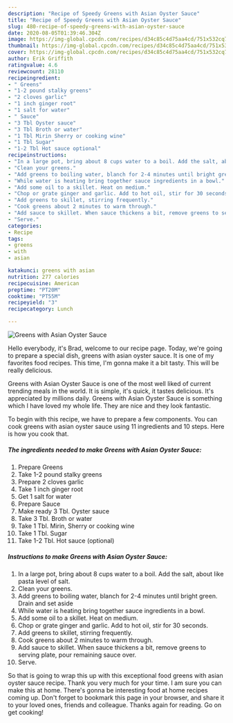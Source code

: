 ```yaml
---
description: "Recipe of Speedy Greens with Asian Oyster Sauce"
title: "Recipe of Speedy Greens with Asian Oyster Sauce"
slug: 480-recipe-of-speedy-greens-with-asian-oyster-sauce
date: 2020-08-05T01:39:46.304Z
image: https://img-global.cpcdn.com/recipes/d34c85c4d75aa4cd/751x532cq70/greens-with-asian-oyster-sauce-recipe-main-photo.jpg
thumbnail: https://img-global.cpcdn.com/recipes/d34c85c4d75aa4cd/751x532cq70/greens-with-asian-oyster-sauce-recipe-main-photo.jpg
cover: https://img-global.cpcdn.com/recipes/d34c85c4d75aa4cd/751x532cq70/greens-with-asian-oyster-sauce-recipe-main-photo.jpg
author: Erik Griffith
ratingvalue: 4.6
reviewcount: 28110
recipeingredient:
- " Greens"
- "1-2 pound stalky greens"
- "2 cloves garlic"
- "1 inch ginger root"
- "1 salt for water"
- " Sauce"
- "3 Tbl Oyster sauce"
- "3 Tbl Broth or water"
- "1 Tbl Mirin Sherry or cooking wine"
- "1 Tbl Sugar"
- "1-2 Tbl Hot sauce optional"
recipeinstructions:
- "In a large pot, bring about 8 cups water to a boil. Add the salt, about like pasta level of salt."
- "Clean your greens."
- "Add greens to boiling water, blanch for 2-4 minutes until bright green. Drain and set aside"
- "While water is heating bring together sauce ingredients in a bowl."
- "Add some oil to a skillet. Heat on medium."
- "Chop or grate ginger and garlic. Add to hot oil, stir for 30 seconds."
- "Add greens to skillet, stirring frequently."
- "Cook greens about 2 minutes to warm through."
- "Add sauce to skillet. When sauce thickens a bit, remove greens to serving plate, pour remaining sauce over."
- "Serve."
categories:
- Recipe
tags:
- greens
- with
- asian

katakunci: greens with asian 
nutrition: 277 calories
recipecuisine: American
preptime: "PT20M"
cooktime: "PT55M"
recipeyield: "3"
recipecategory: Lunch

---
```



![Greens with Asian Oyster Sauce](https://img-global.cpcdn.com/recipes/d34c85c4d75aa4cd/751x532cq70/greens-with-asian-oyster-sauce-recipe-main-photo.jpg)

Hello everybody, it's Brad, welcome to our recipe page. Today, we're going to prepare a special dish, greens with asian oyster sauce. It is one of my favorites food recipes. This time, I'm gonna make it a bit tasty. This will be really delicious.



Greens with Asian Oyster Sauce is one of the most well liked of current trending meals in the world. It is simple, it's quick, it tastes delicious. It's appreciated by millions daily. Greens with Asian Oyster Sauce is something which I have loved my whole life. They are nice and they look fantastic.


To begin with this recipe, we have to prepare a few components. You can cook greens with asian oyster sauce using 11 ingredients and 10 steps. Here is how you cook that.

<!--inarticleads1-->

##### The ingredients needed to make Greens with Asian Oyster Sauce:

1. Prepare  Greens
1. Take 1-2 pound stalky greens
1. Prepare 2 cloves garlic
1. Take 1 inch ginger root
1. Get 1 salt for water
1. Prepare  Sauce
1. Make ready 3 Tbl. Oyster sauce
1. Take 3 Tbl. Broth or water
1. Take 1 Tbl. Mirin, Sherry or cooking wine
1. Take 1 Tbl. Sugar
1. Take 1-2 Tbl. Hot sauce (optional)




<!--inarticleads2-->

##### Instructions to make Greens with Asian Oyster Sauce:

1. In a large pot, bring about 8 cups water to a boil. Add the salt, about like pasta level of salt.
1. Clean your greens.
1. Add greens to boiling water, blanch for 2-4 minutes until bright green. Drain and set aside
1. While water is heating bring together sauce ingredients in a bowl.
1. Add some oil to a skillet. Heat on medium.
1. Chop or grate ginger and garlic. Add to hot oil, stir for 30 seconds.
1. Add greens to skillet, stirring frequently.
1. Cook greens about 2 minutes to warm through.
1. Add sauce to skillet. When sauce thickens a bit, remove greens to serving plate, pour remaining sauce over.
1. Serve.




So that is going to wrap this up with this exceptional food greens with asian oyster sauce recipe. Thank you very much for your time. I am sure you can make this at home. There's gonna be interesting food at home recipes coming up. Don't forget to bookmark this page in your browser, and share it to your loved ones, friends and colleague. Thanks again for reading. Go on get cooking!
